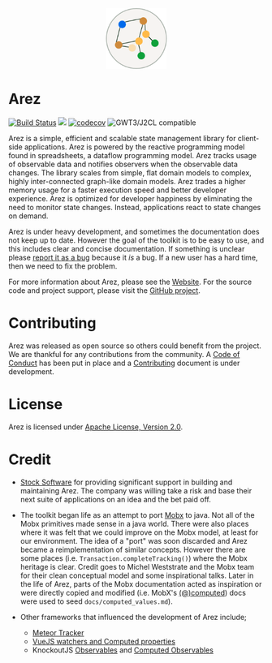 <p align="center"><img src="/assets/icons/arez.png" alt="Arez" width="120"></p>

# Arez

[![Build Status](https://secure.travis-ci.org/arez/arez.png?branch=master)](http://travis-ci.org/arez/arez)
[<img src="https://img.shields.io/maven-central/v/org.realityforge.arez/arez-core.svg?label=latest%20release"/>](http://search.maven.org/#search%7Cga%7C1%7Cg%3A%22org.realityforge.arez%22)
[![codecov](https://codecov.io/gh/arez/arez/branch/master/graph/badge.svg)](https://codecov.io/gh/arez/arez)
![GWT3/J2CL compatible](https://img.shields.io/badge/GWT3/J2CL-compatible-brightgreen.svg)

Arez is a simple, efficient and scalable state management library for client-side applications. Arez is powered
by the reactive programming model found in spreadsheets, a dataflow programming model. Arez tracks usage of
observable data and notifies observers when the observable data changes. The library scales from simple, flat
domain models to complex, highly inter-connected graph-like domain models. Arez trades a higher memory usage
for a faster execution speed and better developer experience. Arez is optimized for developer happiness by
eliminating the need to monitor state changes. Instead, applications react to state changes on demand.

Arez is under heavy development, and sometimes the documentation does not keep up to date. However the goal of
the toolkit is to be easy to use, and this includes clear and concise documentation. If something is unclear
please [report it as a bug](https://github.com/arez/arez/issues) because it *is* a bug. If a new user
has a hard time, then we need to fix the problem.

For more information about Arez, please see the [Website](https://arez.github.io/). For the source code
and project support, please visit the [GitHub project](https://github.com/arez/arez).

# Contributing

Arez was released as open source so others could benefit from the project. We are thankful for any
contributions from the community. A [Code of Conduct](CODE_OF_CONDUCT.md) has been put in place and
a [Contributing](CONTRIBUTING.md) document is under development.

# License

Arez is licensed under [Apache License, Version 2.0](LICENSE).

# Credit

* [Stock Software](http://www.stocksoftware.com.au/) for providing significant support in building and maintaining
  Arez. The company was willing take a risk and base their next suite of applications on an idea and the
  bet paid off.

* The toolkit began life as an attempt to port [Mobx](https://mobx.js.org/) to java. Not all of the Mobx
  primitives made sense in a java world. There were also places where it was felt that we could improve on
  the Mobx model, at least for our environment. The idea of a "port" was soon discarded and Arez became a
  reimplementation of similar concepts. However there are some places (i.e. `Transaction.completeTracking()`)
  where the Mobx heritage is clear. Credit goes to Michel Weststrate and the Mobx team for their clean conceptual
  model and some inspirational talks. Later in the life of Arez, parts of the Mobx documentation acted as
  inspiration or were directly copied and modified (i.e. MobX's [(@)computed](https://mobx.js.org/refguide/computed-decorator.html))
  docs were used to seed `docs/computed_values.md`).

* Other frameworks that influenced the development of Arez include;
  - [Meteor Tracker](https://docs.meteor.com/api/tracker.html)
  - [VueJS watchers and Computed properties](https://vuejs.org/v2/guide/computed.html)
  -  KnockoutJS [Observables](http://knockoutjs.com/documentation/observables.html) and [Computed Observables](http://knockoutjs.com/documentation/computedObservables.html)
